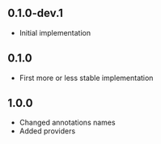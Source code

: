 ## 0.1.0-dev.1

- Initial implementation

## 0.1.0

- First more or less stable implementation

## 1.0.0

- Changed annotations names
- Added providers